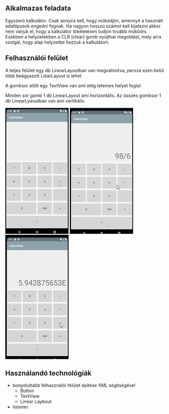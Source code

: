 ## Alkalmazas feladata
Egyszerű kalkulátor. Csak annyira kell, hogy működjön, amennyit a használt adattípusok engedni fognak. Ha nagyon hosszú számot kell kijelezni akkor nem várjuk el, hogy a kalkulátor tökéletesen tudjon tovább működni.
Ezekben a helyzetekben a CLR (clear) gomb nyújthat megoldást, mely arra szolgál, hogy alap helyzetbe hozzuk a kalkulátort.

## Felhasználói felület
A teljes felület egy db LinearLayoutban van megvalósítva, persze ezen belül több beágyazott LiearLayout is lehet.

A gombsor előtt egy TextView van ami elég tetemes helyet foglal.

Minden sor gomb 1 db LinearLayout ami horizontális.
Az összes gombsor 1 db LinearLyaoutban van ami vertikális.


<img src="images\shot1.png" width="200"/>
<img src="images\shot2.png" width="200"/>
<img src="images\shot3.png" width="200"/>

## Használandó technológiák
* bonyolultabb felhasználói felület építése XML segítségével
    * Button
    * TextView
    * Linear Laybout
* listener
